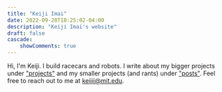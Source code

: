 ```yaml
---
title: "Keiji Imai"
date: 2022-09-28T18:25:02-04:00
description: "Keiji Imai's website"
draft: false
cascade:
    showComments: true
---
```


Hi, I'm Keiji. I build racecars and robots. I write about my bigger projects under ["projects"](https://kogappa.com/projects/) and my smaller projects (and rants) under ["posts"](https://kogappa.com/posts/). Feel free to reach out to me at keijii@mit.edu.
